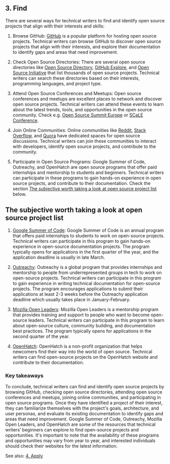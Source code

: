 ## 3. Find

There are several ways for technical writers to find and identify open source projects that align with their interests and skills:

1. Browse GitHub: [GitHub](https://github.com) is a popular platform for hosting open source projects. Technical writers can browse GitHub to discover open source projects that align with their interests, and explore their documentation to identify gaps and areas that need improvement.

2. Check Open Source Directories: There are several open source directories like [Open Source Directory](https://opensourcesoftwaredirectory.com/), [GitHub Explore](https://github.com/explore?new), and [Open Source Initiative](https://opensource.org/) that list thousands of open source projects. Technical writers can search these directories based on their interests, programming languages, and project type.

3. Attend Open Source Conferences and Meetups: Open source conferences and meetups are excellent places to network and discover open source projects. Technical writers can attend these events to learn about the latest trends, tools, and opportunities in the open source community. Check e.g. [Open Source Summit Europe](https://events.linuxfoundation.org/open-source-summit-europe/) or [SCaLE Conference](https://www.socallinuxexpo.org/scale/20x).

4. Join Online Communities: Online communities like [Reddit](https://www.reddit.com/r/opensource/), [Stack Overflow](https://stackexchange.github.io/), and [Quora](https://www.quora.com/What-exactly-is-open-source-software) have dedicated spaces for open source discussions. Technical writers can join these communities to interact with developers, identify open source projects, and contribute to the community.

5. Participate in Open Source Programs: Google Summer of Code, Outreachy, and OpenHatch are open source programs that offer paid internships and mentorship to students and beginners. Technical writers can participate in these programs to gain hands-on experience in open source projects, and contribute to their documentation. Check the section [The subjective worth taking a look at open source project list](https://github.com/mklimek1/my-docs/blob/main/find.md#the-subjective-worth-taking-a-look-at-open-source-project-list) below.


## The subjective worth taking a look at open source project list

1. [Google Summer of Code](https://summerofcode.withgoogle.com/ "Google Summer of Code"): Google Summer of Code is an annual program that offers paid internships to students to work on open-source projects. Technical writers can participate in this program to gain hands-on experience in open-source documentation projects. The program typically opens for applications in the first quarter of the year, and the application deadline is usually in late March. 

2. [Outreachy](https://www.outreachy.org/ "Outreachy"): Outreachy is a global program that provides internships and mentorship to people from underrepresented groups in tech to work on open-source projects. Technical writers can participate in this program to gain experience in writing technical documentation for open-source projects. The program encourages applications to submit their applications at least 2-3 weeks before the Outreachy application deadline which usually takes place in January-February. 

3. [Mozilla Open Leaders](https://foundation.mozilla.org/en/initiatives/mozilla-open-leaders/ "Mozilla Open Leaders"): Mozilla Open Leaders is a mentorship program that provides training and support to people who want to become open-source leaders. Technical writers can participate in this program to learn about open-source culture, community building, and documentation best practices. The program typically opens for applications in the second quarter of the year.

4. [OpenHatch](http://openhatch.org/ "OpenHatch"): OpenHatch is a non-profit organization that helps newcomers find their way into the world of open source. Technical writers can find open-source projects on the OpenHatch website and contribute to their documentation. 

### Key takeaways

To conclude, technical writers can find and identify open source projects by browsing GitHub, checking open source directories, attending open source conferences and meetups, joining online communities, and participating in open source programs. Once they have identified a project of their interest, they can familiarize themselves with the project's goals, architecture, and user personas, and evaluate its existing documentation to identify gaps and areas that need improvement. Google Summer of Code, Outreachy, Mozilla Open Leaders, and OpenHatch are some of the resources that technical writers’ beginners can explore to find open-source projects and opportunities. It's important to note that the availability of these programs and opportunities may vary from year to year, and interested individuals should check their websites for the latest information.

See also: [4. Apply](apply.md)
